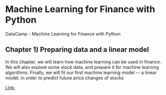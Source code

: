 # Machine Learning for Finance with Python
DataCamp - Machine Learning for Finance with Python 

## Chapter 1) Preparing data and a linear model

In this chapter, we will learn how machine learning can be used in finance. We will also explore some stock data, and prepare it for machine learning algorithms. Finally, we will fit our first machine learning model -- a linear model, in order to predict future price changes of stocks

[Link: ](https://campus.datacamp.com/courses/machine-learning-for-finance-in-python)